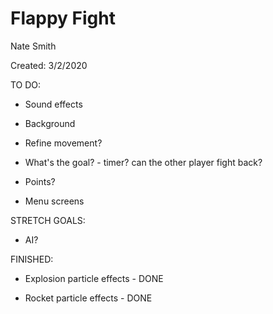 # Flappy Fight

Nate Smith

Created: 3/2/2020


TO DO:

- Sound effects

- Background

- Refine movement?

- What's the goal? - timer? can the other player fight back?

- Points?

- Menu screens

STRETCH GOALS:

- AI?


FINISHED:

- Explosion particle effects - DONE

- Rocket particle effects - DONE